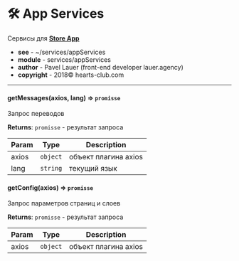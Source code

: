 # 🛠 App Services
Сервисы для [**Store App**](/store/app/?id=store-app)

- **see** - ~/services/appServices
- **module** - services/appServices
- **author** - Pavel Lauer (front-end developer lauer.agency) 
- **copyright** - 2018© hearts-club.com
***

#### getMessages(axios, lang) ⇒ <code>promisse</code>
Запрос переводов

**Returns**: <code>promisse</code> - результат запроса

| Param | Type | Description |
| --- | --- | --- |
| axios | <code>object</code> | объект плагина axios |
| lang | <code>string</code> | текущий язык |


#### getConfig(axios) ⇒ <code>promisse</code>
Запрос параметров страниц и слоев

**Returns**: <code>promisse</code> - результат запроса

| Param | Type | Description |
| --- | --- | --- |
| axios | <code>object</code> | объект плагина axios |


